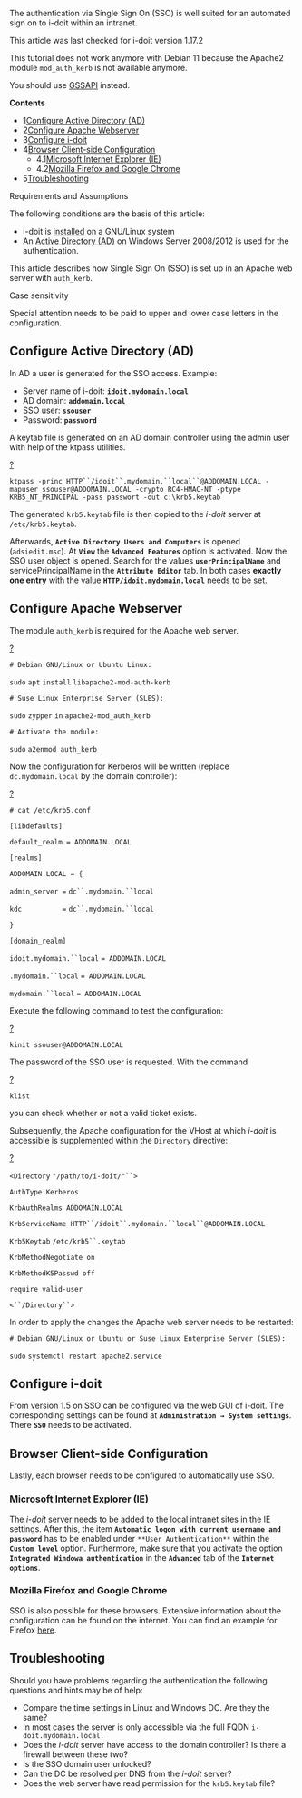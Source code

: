 The authentication via Single Sign On (SSO) is well suited for an automated sign on to i-doit within an intranet.

This article was last checked for i-doit version 1.17.2

This tutorial does not work anymore with Debian 11 because the Apache2 module `mod_auth_kerb` is not available anymore.

You should use [GSSAPI](https://kb.i-doit.com/display/en/Single+Sign+on+%28SSO%29+via+GSSAPI) instead.

**Contents**

*   1[Configure Active Directory (AD)](#SingleSignOn(SSO)-ConfigureActiveDirectory(AD))
*   2[Configure Apache Webserver](#SingleSignOn(SSO)-ConfigureApacheWebserver)
*   3[Configure i-doit](#SingleSignOn(SSO)-Configurei-doit)
*   4[Browser Client-side Configuration](#SingleSignOn(SSO)-BrowserClient-sideConfiguration)
    *   4.1[Microsoft Internet Explorer (IE)](#SingleSignOn(SSO)-MicrosoftInternetExplorer(IE))
    *   4.2[Mozilla Firefox and Google Chrome](#SingleSignOn(SSO)-MozillaFirefoxandGoogleChrome)
*   5[Troubleshooting](#SingleSignOn(SSO)-Troubleshooting)

Requirements and Assumptions

The following conditions are the basis of this article:

*   i-doit is [installed](/display/en/Setup) on a GNU/Linux system
*   An [Active Directory (AD)](/pages/viewpage.action?pageId=37355601) on Windows Server 2008/2012 is used for the authentication.

This article describes how Single Sign On (SSO) is set up in an Apache web server with `auth_kerb`.

  

Case sensitivity

Special attention needs to be paid to upper and lower case letters in the configuration.

Configure Active Directory (AD)
-------------------------------

In AD a user is generated for the SSO access. Example:

*   Server name of i-doit: **`idoit.mydomain.local`**
*   AD domain: **`addomain.local`**
*   SSO user: **`ssouser`**
*   Password: **`password`**

A keytab file is generated on an AD domain controller using the admin user with help of the ktpass utilities.

[?](#)

`ktpass -princ HTTP``/idoit``.mydomain.``local``@ADDOMAIN.LOCAL -mapuser ssouser@ADDOMAIN.LOCAL -crypto RC4-HMAC-NT -ptype KRB5_NT_PRINCIPAL -pass passwort -out c:\krb5.keytab`

The generated `krb5.keytab` file is then copied to the _i-doit_ server at `/etc/krb5.keytab`.

Afterwards, **`Active Directory Users and Computers`** is opened (`adsiedit.msc`). At **`View`** the **`Advanced Features`** option is activated. Now the SSO user object is opened. Search for the values **`userPrincipalName`** and servicePrincipalName in the **`Attribute Editor`** tab. In both cases **exactly one entry** with the value **`HTTP/idoit.mydomain.local`** needs to be set.

Configure Apache Webserver
--------------------------

The module `auth_kerb` is required for the Apache web server.

[?](#)

`# Debian GNU/Linux or Ubuntu Linux:`

`sudo` `apt` `install` `libapache2-mod-auth-kerb`

`# Suse Linux Enterprise Server (SLES):`

`sudo` `zypper` `in` `apache2-mod_auth_kerb`

`# Activate the module:`

`sudo` `a2enmod auth_kerb`

Now the configuration for Kerberos will be written (replace `dc.mydomain.local` by the domain controller):

[?](#)

`# cat /etc/krb5.conf`

`[libdefaults]`

`default_realm = ADDOMAIN.LOCAL`

`[realms]`

`ADDOMAIN.LOCAL = {`

`admin_server =` `dc``.mydomain.``local`

`kdc          =` `dc``.mydomain.``local`

`}`

`[domain_realm]`

`idoit.mydomain.``local` `= ADDOMAIN.LOCAL`

`.mydomain.``local` `= ADDOMAIN.LOCAL`

`mydomain.``local` `= ADDOMAIN.LOCAL`

Execute the following command to test the configuration:

[?](#)

`kinit ssouser@ADDOMAIN.LOCAL`

The password of the SSO user is requested. With the command

[?](#)

`klist`

you can check whether or not a valid ticket exists.

Subsequently, the Apache configuration for the VHost at which _i-doit_ is accessible is supplemented within the `Directory` directive:

[?](#)

`<Directory` `"/path/to/i-doit/"``>`

`AuthType Kerberos`

`KrbAuthRealms ADDOMAIN.LOCAL`

`KrbServiceName HTTP``/idoit``.mydomain.``local``@ADDOMAIN.LOCAL`

`Krb5Keytab` `/etc/krb5``.keytab`

`KrbMethodNegotiate on`

`KrbMethodK5Passwd off`

`require valid-user`

`<``/Directory``>`

In order to apply the changes the Apache web server needs to be restarted:

  

  

`# Debian GNU/Linux or Ubuntu or Suse Linux Enterprise Server (SLES):`

`sudo` `systemctl restart apache2.service`

  

Configure i-doit
----------------

From version 1.5 on SSO can be configured via the web GUI of i-doit. The corresponding settings can be found at **`Administration → System settings`**. There **`SSO`** needs to be activated.

Browser Client-side Configuration
---------------------------------

Lastly, each browser needs to be configured to automatically use SSO.

### Microsoft Internet Explorer (IE)

The _i-doit_ server needs to be added to the local intranet sites in the IE settings. After this, the item **`Automatic logon with current username and password`** has to be enabled under `**User Authentication**` within the **`Custom level`** option. Furthermore, make sure that you activate the option **`Integrated Windowa authentication`** in the **`Advanced`** tab of the **`Internet options`**.

### Mozilla Firefox and Google Chrome

SSO is also possible for these browsers. Extensive information about the configuration can be found on the internet. You can find an example for Firefox [here](https://superuser.com/questions/664656/how-to-configure-firefox-for-ntlm-sso-single-sign-on).

Troubleshooting
---------------

Should you have problems regarding the authentication the following questions and hints may be of help:

*   Compare the time settings in Linux and Windows DC. Are they the same?
*   In most cases the server is only accessible via the full FQDN `i-doit.mydomain.local.`
*   Does the _i-doit_ server have access to the domain controller? Is there a firewall between these two?
*   Is the SSO domain user unlocked?
*   Can the DC be resolved per DNS from the _i-doit_ server?
*   Does the web server have read permission for the `krb5.keytab` file?